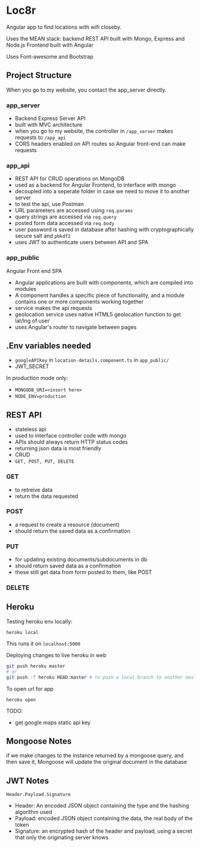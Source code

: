 # Loc8r
Angular app to find locations with wifi closeby.

Uses the MEAN stack: backend REST API built with Mongo, Express and Node.js
Frontend built with Angular

Uses Font-awesome and Bootstrap

## Project Structure
When you go to my website, you contact the app_server directly.

### app_server
- Backend Express Server API
- built with MVC architecture
- when you go to my website, the controller in `/app_server` makes requests to `/app_api`
- CORS headers enabled on API routes so Angular front-end can make requests

### app_api
- REST API for CRUD operations on MongoDB
- used as a backend for Angular Frontend, to interface with mongo
- decoupled into a seperate folder in case we need to move it to another server
- to test the api, use Postman
- URL parameters are accessed using `req.params`
- query strings are accessed via `req.query`
- posted form data accessed via `req.body`
- user password is saved in database after hashing with cryptographically secure salt and `pbkdf2`
- uses JWT to authenticate users between API and SPA

### app_public
Angular Front end SPA
- Angular applications are built with components, which are compiled into modules
- A component handles a specific piece of functionality, and a module contains one or more components working together
- service makes the api requests
- geolocation service uses native HTML5 geolocation function to get lat/lng of user
- uses Angular's router to navigate between pages

## .Env variables needed
- `googleAPIKey` in `location-details.component.ts` in `app_public/`
- JWT_SECRET

In production mode only:
- `MONGODB_URI=<insert here>`
- `NODE_ENV=production`

## REST API
- stateless api
- used to interface controller code with mongo
- APIs should always return HTTP status codes
- returning json data is most friendly
- CRUD
- `GET, POST, PUT, DELETE`

### GET
- to retreive data
- return the data requested

### POST
- a request to create a resource (document)
- should return the saved data as a confirmation

### PUT
- for updating existing documents/subdocuments in db
- should return saved data as a confirmation
- these still get data from form posted to them, like POST

### DELETE

## Heroku
Testing heroku env locally:
```
heroku local
```
This runs it on `localhost:5000`

Deploying changes to live heroku in web
``` bash
git push heroku master
# or
git push -f heroku HEAD:master # to push a local branch to another master
```

To open url for app
```
heroku open
```


TODO:
- get google maps static api key

## Mongoose Notes
if we make changes to the instance returned by a mongoose query, and then save it, Mongoose will update the original document in the database

## JWT Notes
`Header.Payload.Signature`
- Header: An encoded JSON object containing the type and the hashing algorithm
used
- Payload: encoded JSON object containing the data, the real body of the
token
- Signature: an encrypted hash of the header and payload, using a secret that
only the originating server knows